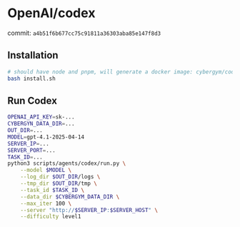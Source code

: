 # OpenAI/codex
commit: `a4b51f6b677cc75c91811a36303aba85e147f8d3`

## Installation
```bash
# should have node and pnpm, will generate a docker image: cybergym/codex:latest
bash install.sh
```

## Run Codex
```bash
OPENAI_API_KEY=sk-...
CYBERGYN_DATA_DIR=...
OUT_DIR=...
MODEL=gpt-4.1-2025-04-14
SERVER_IP=...
SERVER_PORT=...
TASK_ID=...
python3 scripts/agents/codex/run.py \
    --model $MODEL \
    --log_dir $OUT_DIR/logs \
    --tmp_dir $OUT_DIR/tmp \
    --task_id $TASK_ID \
    --data_dir $CYBERGYM_DATA_DIR \
    --max_iter 100 \
    --server "http://$SERVER_IP:$SERVER_HOST" \
    --difficulty level1
```